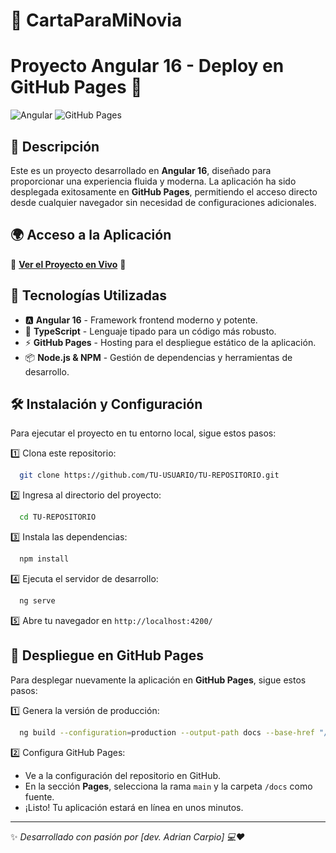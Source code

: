 # 🌟 CartaParaMiNovia
# Proyecto Angular 16 - Deploy en GitHub Pages 🚀

![Angular](https://img.shields.io/badge/Angular-16-red?style=for-the-badge&logo=angular) ![GitHub Pages](https://img.shields.io/badge/GitHub%20Pages-Deployed-success?style=for-the-badge&logo=github)

## 📌 Descripción
Este es un proyecto desarrollado en **Angular 16**, diseñado para proporcionar una experiencia fluida y moderna. La aplicación ha sido desplegada exitosamente en **GitHub Pages**, permitiendo el acceso directo desde cualquier navegador sin necesidad de configuraciones adicionales.

## 🌍 Acceso a la Aplicación
🔗 [**Ver el Proyecto en Vivo**](https://carpiom-dev.github.io/carta-para-mi-novia/) 🔗

## 🚀 Tecnologías Utilizadas
- 🅰️ **Angular 16** - Framework frontend moderno y potente.
- 🎨 **TypeScript** - Lenguaje tipado para un código más robusto.
- ⚡ **GitHub Pages** - Hosting para el despliegue estático de la aplicación.
- 📦 **Node.js & NPM** - Gestión de dependencias y herramientas de desarrollo.

## 🛠️ Instalación y Configuración
Para ejecutar el proyecto en tu entorno local, sigue estos pasos:

1️⃣ Clona este repositorio:
```bash
  git clone https://github.com/TU-USUARIO/TU-REPOSITORIO.git
```

2️⃣ Ingresa al directorio del proyecto:
```bash
  cd TU-REPOSITORIO
```

3️⃣ Instala las dependencias:
```bash
  npm install
```

4️⃣ Ejecuta el servidor de desarrollo:
```bash
  ng serve
```

5️⃣ Abre tu navegador en `http://localhost:4200/`

## 🚀 Despliegue en GitHub Pages
Para desplegar nuevamente la aplicación en **GitHub Pages**, sigue estos pasos:

1️⃣ Genera la versión de producción:
```bash
  ng build --configuration=production --output-path docs --base-href "/carta-para-mi-novia/"
```

2️⃣ Configura GitHub Pages:
- Ve a la configuración del repositorio en GitHub.
- En la sección **Pages**, selecciona la rama `main` y la carpeta `/docs` como fuente.
- ¡Listo! Tu aplicación estará en línea en unos minutos.

---

✨ _Desarrollado con pasión por [dev. Adrian Carpio] 💻❤️_
